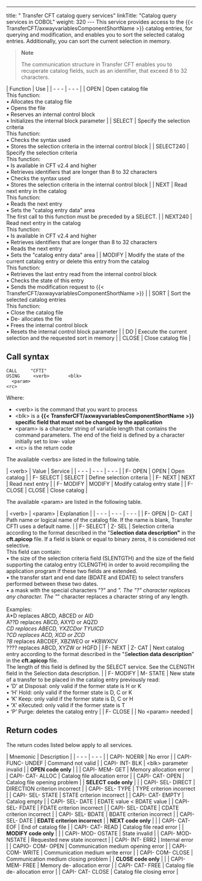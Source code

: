---
title: " Transfer CFT  catalog query services"
linkTitle: "Catalog query services in COBOL"
weight: 320
--- This service provides access to the {{< TransferCFT/axwayvariablesComponentShortName  >}} catalog entries, for
querying and modification, and enables you to sort the selected catalog
entries. Additionally, you can sort the current selection in memory.

> **Note**
>
> The communication structure
> in Transfer CFT enables you to recuperate catalog fields, such
> as an identifier, that exceed 8 to 32 characters.

| Function | Use |
| - - - | - - - |
| OPEN | Open catalog file<br/> This function:<br/> • Allocates the catalog file<br/> • Opens the file<br/> • Reserves an internal control block<br/> • Initializes the internal block parameter |
| SELECT | Specify the selection criteria<br/> This function:<br/> • Checks the syntax used<br/> • Stores the selection criteria in the internal control block |
| SELECT240 | Specify the selection criteria<br/> This function:<br/> • Is available in CFT v2.4 and higher<br/> • Retrieves identifiers that are longer than 8 to 32 characters<br/> • Checks the syntax used<br/> • Stores the selection criteria in the internal control block |
| NEXT | Read next entry in the catalog<br/> This function:<br/> • Reads the next entry<br/> • Sets the "catalog entry data" area<br/> The first call to this function must be preceded by a SELECT. |
| NEXT240 | Read next entry in the catalog<br/> This function:<br/> • Is available in CFT v2.4 and higher<br/> • Retrieves identifiers that are longer than 8 to 32 characters<br/> • Reads the next entry<br/> • Sets the "catalog entry data" area |
| MODIFY | Modify the state of the current catalog entry or delete this entry from the catalog<br/> This function:<br/> • Retrieves the last entry read from the internal control block<br/> • Checks the state of this entry<br/> • Sends the modification request to {{< TransferCFT/axwayvariablesComponentShortName  >}} |
| SORT | Sort the selected catalog entries<br/> This function:<br/> • Close the catalog file<br/> • De- allocates the file<br/> • Frees the internal control block<br/> • Resets the internal control block parameter |
| DO | Execute the current selection and the requested sort in memory |
| CLOSE | Close catalog file |

<span id="Call Syntax"></span>

## Call syntax

```
CALL     "CFTI"    
USING     <verb>       <blk>    
  <param>    
<rc>
```

Where:

- &lt;verb> is
    the command that you want to process
- &lt;blk> is
    a **{{< TransferCFT/axwayvariablesComponentShortName >}} specific field that
    must not be changed by the application**
- &lt;param> is
    a character string of variable length that contains the command parameters.
    The end of the field is defined by a character initially set to low- value
- &lt;rc> is the
    return code

The available &lt;verbs> are listed in the following table.

| &lt;verb&gt; | Value | Service |
| - - - | - - - | - - - |
| F- OPEN | OPEN | Open catalog |
| F- SELECT | SELECT | Define selection criteria |
| F- NEXT | NEXT | Read next entry |
| F- MODIFY | MODIFY | Modify catalog entry state |
| F- CLOSE | CLOSE | Close catalog |

The available &lt;param> are listed in the following table.

| &lt;verb&gt; | &lt;param&gt; | Explanation |
| - - - | - - - | - - - |
| F- OPEN | D- CAT | Path name or logical name of the catalog file. If the name is blank, Transfer CFTI uses a default name. |
| F- SELECT | Z- SEL | Selection criteria according to the format described in the "S**election data description"** in the ****cft.apicop**** file. If a field is blank or equal to binary zeros, it is considered not selective.<br/> This field can contain:<br/> • the size of the selection criteria field (SLENTGTH) and the size of the field supporting the catalog entry (CLENGTH) in order to avoid recompiling the application program if these two fields are extended.<br/> • the transfer start and end date (BDATE and EDATE) to select transfers performed between these two dates.<br/> • a mask with the special characters "?" and *". The "?" character replaces any character. The "*" character replaces a character string of any length.<br /> <br /> Examples:<br /> A*D replaces ABCD, ABCED or AID<br /> A??D replaces ABCD, AXYD or AQZD<br /> *CD replaces ABECD, YXZCDor TYUICD<br /> ?CD replaces ACD, XCD or ZCD<br /> ?B* replaces ABCDEF, XBZWEO or *KBWXCV<br /> ???? replaces ABCD, XYZW or HGFD |
| F- NEXT | Z- CAT | Next catalog entry according to the format described in the "S**election data description**" in the ****cft.apicop**** file.<br/> The length of this field is defined by the SELECT service. See the CLENGTH field in the Selection data description. |
| F- MODIFY | M- STATE | New state of a transfer to be placed in the catalog entry previously read:<br/> • ‘D’ at Disposal: only valid if the former state is H or K<br/> • ‘H’ Hold: only valid if the former state is D, C or K<br/> • ‘K’ Keep: only valid if the former state is D, C or H<br/> • ‘X’ eXecuted: only valid if the former state is T<br/> • ‘P’ Purge: deletes the catalog entry |
| F- CLOSE |   | No &lt;param&gt; needed |

## Return codes

The return codes listed below apply to all services.

| Mnemonic | Description |
| - - - | - - - |
| CAPI- NOERR | No error |
| CAPI- FUNC- UNDEF | Command not valid |
| CAPI- INT- BLK | &lt;blk&gt; parameter invalid |
| ****OPEN code only**** |   |
| CAPI- MEM- GET | Memory allocation error |
| CAPI- CAT- ALLOC | Catalog file allocation error |
| CAPI- CAT- OPEN | Catalog file opening problem |
| ****SELECT code only**** |   |
| CAPI- SEL- DIRECT | DIRECTION criterion incorrect |
| CAPI- SEL- TYPE | TYPE criterion incorrect |
| CAPI- SEL- STATE | STATE criterion incorrect |
| CAPI- CAT- EMPTY | Catalog empty |
| CAPI- SEL- DATE | EDATE value &lt; BDATE value |
| CAPI- SEL- FDATE | FDATE criterion incorrect |
| CAPI- SEL- CDATE | CDATE criterion incorrect |
| CAPI- SEL- BDATE | BDATE criterion incorrect |
| CAPI- SEL- DATE | ****EDATE criterion incorrect**** |
| ****NEXT code only**** |   |
| CAPI- CAT- EOF | End of catalog file |
| CAPI- CAT- READ | Catalog file read error |
| ****MODIFY code only**** |   |
| CAPI- MOD- OSTATE | State invalid |
| CAPI- MOD- NSTATE | Requested new state incorrect |
| CAPI- INT- ERR2 | Internal error |
| CAPIO- COM- OPEN | Communication medium opening error |
| CAPI- COM- WRITE | Communication medium write error |
| CAPI- COM- CLOSE | Communication medium closing problem |
| ****CLOSE code only**** |   |
| CAPI- MEM- FREE | Memory de- allocation error |
| CAPI- CAT- FREE | Catalog file de- allocation error |
| CAPI- CAT- CLOSE | Catalog file closing error |

